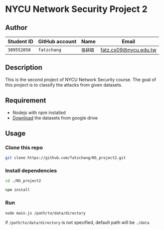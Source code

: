 NYCU Network Security Project 2
===
## Author
| Student ID | GitHub account | Name | Email |
| --- | ----------- | --- | --- |
|`309552058`| `fatzchang` | `張耕碩` | fatz.cs09@nycu.edu.tw |

## Description
This is the second project of NYCU Network Security course. The goal of this project is to classify the attacks from given datasets.
## Requirement
- Nodejs with npm installed
- [Download](https://drive.google.com/file/d/1WPh7pxE3fdufN4GFha3Bp3BMsfa98Uo8) the datasets from google drive

## Usage
### Clone this repo
```bash
git clone https://github.com/fatzchang/NS_project2.git
```
### Install dependencies
```bash
cd ./NS_project2

npm install
```

### Run
```bash
node main.js /path/to/data/directory
```
if `/path/to/data/directory` is not specified, default path will be `./data`
